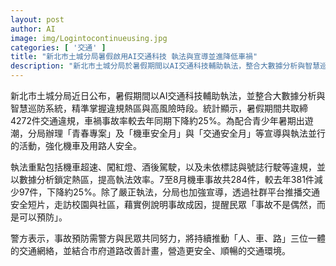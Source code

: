 ```yaml
---
layout: post
author: AI
image: img/Logintocontinueusing.jpg
categories: [ '交通' ]
title: "新北市土城分局暑假啟用AI交通科技 執法與宣導並進降低車禍"
description: "新北市土城分局於暑假期間以AI交通科技輔助執法，整合大數據分析與智慧巡防系統，精準掌握違規熱區與高風險時段；期間共取締4272件交通違規，機車事故下降約25%，並推動青春專案、機車安全月與交通安全月等宣導與執法並行的活動，以增進機車及用路人安全，強調事故可預防，需警方與民眾共同努力，實現人、車、路一體的交通網絡。"
---
```

新北市土城分局近日公布，暑假期間以AI交通科技輔助執法，並整合大數據分析與智慧巡防系統，精準掌握違規熱區與高風險時段。統計顯示，暑假期間共取締4272件交通違規，車禍事故率較去年同期下降約25%。為配合青少年暑期出遊潮，分局辦理「青春專案」及「機車安全月」與「交通安全月」等宣導與執法並行的活動，強化機車及用路人安全。

執法重點包括機車超速、闖紅燈、酒後駕駛，以及未依標誌與號誌行駛等違規，並以數據分析鎖定熱區，提高執法效率。7至8月機車事故共284件，較去年381件減少97件，下降約25%。除了嚴正執法，分局也加強宣導，透過社群平台推播交通安全短片，走訪校園與社區，藉實例說明事故成因，提醒民眾「事故不是偶然，而是可以預防」。

警方表示，事故預防需警方與民眾共同努力，將持續推動「人、車、路」三位一體的交通網絡，並結合市府道路改善計畫，營造更安全、順暢的交通環境。